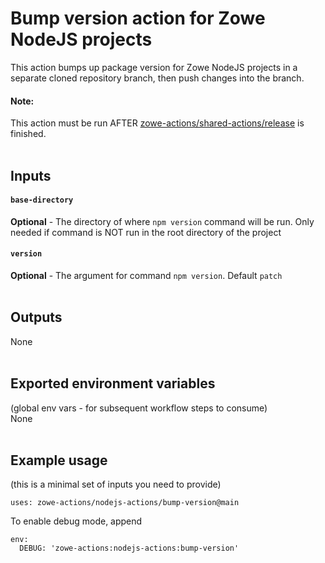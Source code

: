 # Bump version action for Zowe NodeJS projects

This action bumps up package version for Zowe NodeJS projects in a separate cloned repository branch, then push changes into the branch.
#### Note:
This action must be run AFTER [zowe-actions/shared-actions/release](https://github.com/zowe-actions/shared-actions/tree/main/release) is finished.
<br /><br />

## Inputs
#### `base-directory`
**Optional** - The directory of where `npm version` command will be run. Only needed if command is NOT run in the root directory of the project
#### `version`
**Optional** - The argument for command `npm version`. Default `patch`
<br /><br />

## Outputs
None
<br /><br />

## Exported environment variables 
(global env vars - for subsequent workflow steps to consume)\
None
<br /><br />

## Example usage
(this is a minimal set of inputs you need to provide)
```
uses: zowe-actions/nodejs-actions/bump-version@main
```
To enable debug mode, append
```
env:
  DEBUG: 'zowe-actions:nodejs-actions:bump-version'
```

